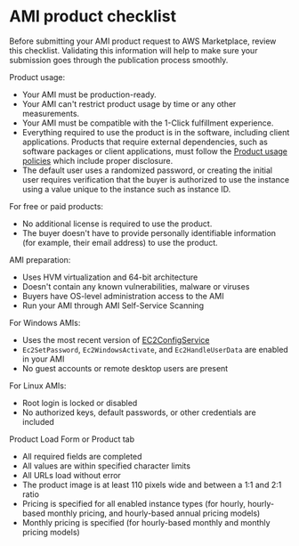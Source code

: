 # AMI product checklist<a name="aws-marketplace-listing-checklist"></a>

Before submitting your AMI product request to AWS Marketplace, review this checklist\. Validating this information will help to make sure your submission goes through the publication process smoothly\. 

 Product usage: 
+ Your AMI must be production\-ready\. 
+ Your AMI can't restrict product usage by time or any other measurements\. 
+ Your AMI must be compatible with the 1\-Click fulfillment experience\. 
+ Everything required to use the product is in the software, including client applications\. Products that require external dependencies, such as software packages or client applications, must follow the [Product usage policies](product-and-ami-policies.md#product-usage) which include proper disclosure\. 
+ The default user uses a randomized password, or creating the initial user requires verification that the buyer is authorized to use the instance using a value unique to the instance such as instance ID\.

 For free or paid products:
+ No additional license is required to use the product\. 
+ The buyer doesn't have to provide personally identifiable information \(for example, their email address\) to use the product\.

AMI preparation:
+ Uses HVM virtualization and 64\-bit architecture 
+ Doesn't contain any known vulnerabilities, malware or viruses 
+ Buyers have OS\-level administration access to the AMI 
+ Run your AMI through AMI Self\-Service Scanning 

 For Windows AMIs:
+ Uses the most recent version of [EC2ConfigService](https://docs.aws.amazon.com/AWSEC2/latest/WindowsGuide/ec2config-service.html) 
+ `Ec2SetPassword`, `Ec2WindowsActivate`, and `Ec2HandleUserData` are enabled in your AMI
+ No guest accounts or remote desktop users are present 

 For Linux AMIs: 
+ Root login is locked or disabled 
+ No authorized keys, default passwords, or other credentials are included 

Product Load Form or Product tab
+ All required fields are completed 
+ All values are within specified character limits 
+ All URLs load without error 
+ The product image is at least 110 pixels wide and between a 1:1 and 2:1 ratio 
+ Pricing is specified for all enabled instance types \(for hourly, hourly\-based monthly pricing, and hourly\-based annual pricing models\) 
+ Monthly pricing is specified \(for hourly\-based monthly and monthly pricing models\) 